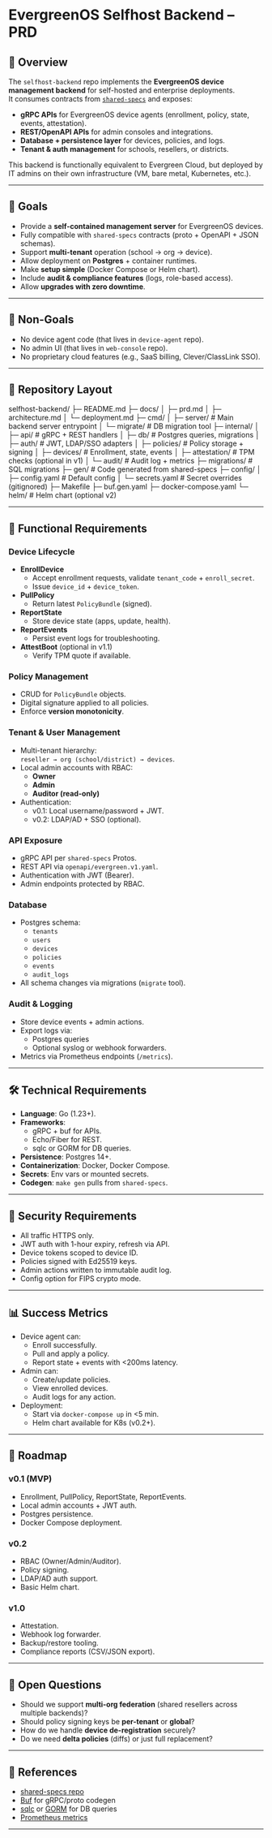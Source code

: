 # EvergreenOS Selfhost Backend – PRD

## 📌 Overview
The `selfhost-backend` repo implements the **EvergreenOS device management backend** for self-hosted and enterprise deployments.  
It consumes contracts from [`shared-specs`](https://github.com/evergreen-os/shared-specs) and exposes:

- **gRPC APIs** for EvergreenOS device agents (enrollment, policy, state, events, attestation).
- **REST/OpenAPI APIs** for admin consoles and integrations.
- **Database + persistence layer** for devices, policies, and logs.
- **Tenant & auth management** for schools, resellers, or districts.

This backend is functionally equivalent to Evergreen Cloud, but deployed by IT admins on their own infrastructure (VM, bare metal, Kubernetes, etc.).

---

## 🎯 Goals

- Provide a **self-contained management server** for EvergreenOS devices.
- Fully compatible with `shared-specs` contracts (proto + OpenAPI + JSON schemas).
- Support **multi-tenant** operation (school → org → device).
- Allow deployment on **Postgres** + container runtimes.
- Make **setup simple** (Docker Compose or Helm chart).
- Include **audit & compliance features** (logs, role-based access).
- Allow **upgrades with zero downtime**.

---

## 🚫 Non-Goals

- No device agent code (that lives in `device-agent` repo).
- No admin UI (that lives in `web-console` repo).
- No proprietary cloud features (e.g., SaaS billing, Clever/ClassLink SSO).

---

## 📂 Repository Layout

selfhost-backend/
├─ README.md
├─ docs/
│ ├─ prd.md
│ ├─ architecture.md
│ └─ deployment.md
├─ cmd/
│ ├─ server/ # Main backend server entrypoint
│ └─ migrate/ # DB migration tool
├─ internal/
│ ├─ api/ # gRPC + REST handlers
│ ├─ db/ # Postgres queries, migrations
│ ├─ auth/ # JWT, LDAP/SSO adapters
│ ├─ policies/ # Policy storage + signing
│ ├─ devices/ # Enrollment, state, events
│ ├─ attestation/ # TPM checks (optional in v1)
│ └─ audit/ # Audit log + metrics
├─ migrations/ # SQL migrations
├─ gen/ # Code generated from shared-specs
├─ config/
│ ├─ config.yaml # Default config
│ └─ secrets.yaml # Secret overrides (gitignored)
├─ Makefile
├─ buf.gen.yaml
├─ docker-compose.yaml
└─ helm/ # Helm chart (optional v2)


---

## 📐 Functional Requirements

### Device Lifecycle
- **EnrollDevice**  
  - Accept enrollment requests, validate `tenant_code` + `enroll_secret`.
  - Issue `device_id` + `device_token`.
- **PullPolicy**  
  - Return latest `PolicyBundle` (signed).
- **ReportState**  
  - Store device state (apps, update, health).
- **ReportEvents**  
  - Persist event logs for troubleshooting.
- **AttestBoot** (optional in v1.1)  
  - Verify TPM quote if available.

### Policy Management
- CRUD for `PolicyBundle` objects.
- Digital signature applied to all policies.
- Enforce **version monotonicity**.

### Tenant & User Management
- Multi-tenant hierarchy:  
  `reseller → org (school/district) → devices`.
- Local admin accounts with RBAC:
  - **Owner**
  - **Admin**
  - **Auditor (read-only)**
- Authentication:
  - v0.1: Local username/password + JWT.  
  - v0.2: LDAP/AD + SSO (optional).

### API Exposure
- gRPC API per `shared-specs` Protos.  
- REST API via `openapi/evergreen.v1.yaml`.  
- Authentication with JWT (Bearer).  
- Admin endpoints protected by RBAC.

### Database
- Postgres schema:
  - `tenants`
  - `users`
  - `devices`
  - `policies`
  - `events`
  - `audit_logs`
- All schema changes via migrations (`migrate` tool).

### Audit & Logging
- Store device events + admin actions.
- Export logs via:
  - Postgres queries
  - Optional syslog or webhook forwarders.
- Metrics via Prometheus endpoints (`/metrics`).

---

## 🛠️ Technical Requirements

- **Language**: Go (1.23+).
- **Frameworks**:
  - gRPC + buf for APIs.
  - Echo/Fiber for REST.
  - sqlc or GORM for DB queries.
- **Persistence**: Postgres 14+.
- **Containerization**: Docker, Docker Compose.
- **Secrets**: Env vars or mounted secrets.
- **Codegen**: `make gen` pulls from `shared-specs`.

---

## 🔐 Security Requirements

- All traffic HTTPS only.
- JWT auth with 1-hour expiry, refresh via API.
- Device tokens scoped to device ID.
- Policies signed with Ed25519 keys.
- Admin actions written to immutable audit log.
- Config option for FIPS crypto mode.

---

## 📊 Success Metrics

- Device agent can:
  - Enroll successfully.
  - Pull and apply a policy.
  - Report state + events with <200ms latency.
- Admin can:
  - Create/update policies.
  - View enrolled devices.
  - Audit logs for any action.
- Deployment:
  - Start via `docker-compose up` in <5 min.
  - Helm chart available for K8s (v0.2+).

---

## 🚀 Roadmap

### v0.1 (MVP)
- Enrollment, PullPolicy, ReportState, ReportEvents.
- Local admin accounts + JWT auth.
- Postgres persistence.
- Docker Compose deployment.

### v0.2
- RBAC (Owner/Admin/Auditor).
- Policy signing.
- LDAP/AD auth support.
- Basic Helm chart.

### v1.0
- Attestation.
- Webhook log forwarder.
- Backup/restore tooling.
- Compliance reports (CSV/JSON export).

---

## 📝 Open Questions

- Should we support **multi-org federation** (shared resellers across multiple backends)?  
- Should policy signing keys be **per-tenant** or **global**?  
- How do we handle **device de-registration** securely?  
- Do we need **delta policies** (diffs) or just full replacement?  

---

## 📖 References

- [shared-specs repo](https://github.com/evergreen-os/shared-specs)  
- [Buf](https://buf.build/) for gRPC/proto codegen  
- [sqlc](https://sqlc.dev/) or [GORM](https://gorm.io/) for DB queries  
- [Prometheus metrics](https://prometheus.io/)  

---

